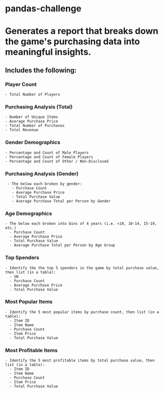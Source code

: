 # pandas-challenge

# Generates a report that breaks down the game's purchasing data into meaningful insights.

## Includes the following:


### Player Count
    - Total Number of Players
### Purchasing Analysis (Total)
    - Number of Unique Items
    - Average Purchase Price
    - Total Number of Purchases
    - Total Revenue
### Gender Demographics
    - Percentage and Count of Male Players
    - Percentage and Count of Female Players
    - Percentage and Count of Other / Non-Disclosed
### Purchasing Analysis (Gender)
     - The below each broken by gender:
       - Purchase Count
       - Average Purchase Price
       - Total Purchase Value
       - Average Purchase Total per Person by Gender
### Age Demographics
    - The below each broken into bins of 4 years (i.e. <10, 10-14, 15-19, etc.)
      - Purchase Count
      - Average Purchase Price
      - Total Purchase Value
      - Average Purchase Total per Person by Age Group
### Top Spenders
    - Identify the the top 5 spenders in the game by total purchase value, then list (in a table):
      - SN
      - Purchase Count
      - Average Purchase Price
      - Total Purchase Value
### Most Popular Items
    - Identify the 5 most popular items by purchase count, then list (in a table):
      - Item ID
      - Item Name
      - Purchase Count
      - Item Price
      - Total Purchase Value
### Most Profitable Items
    - Identify the 5 most profitable items by total purchase value, then list (in a table):
      - Item ID
      - Item Name
      - Purchase Count
      - Item Price
      - Total Purchase Value
